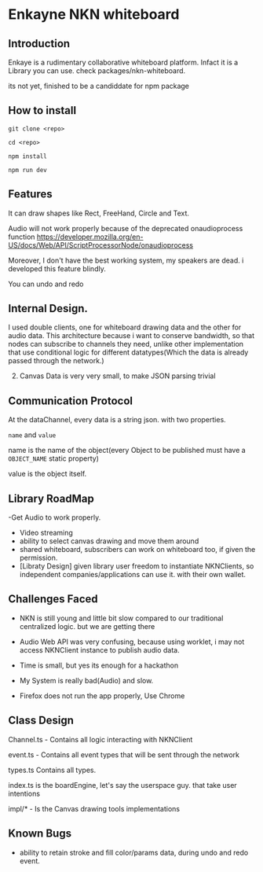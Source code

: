 # Enkayne NKN whiteboard


## Introduction

Enkaye is a rudimentary collaborative whiteboard platform. Infact it is a Library you can use. check packages/nkn-whiteboard.

its not yet, finished to be a candiddate for npm package

## How to install

```
git clone <repo>

cd <repo>

npm install

npm run dev
```

## Features

It can draw shapes like Rect, FreeHand, Circle and Text.

Audio will not work properly because of the deprecated onaudioprocess function
https://developer.mozilla.org/en-US/docs/Web/API/ScriptProcessorNode/onaudioprocess

Moreover, I don't have the best working system, my speakers are dead. i developed this feature blindly.

You can undo and redo

## Internal Design.
I used double clients, one for whiteboard drawing data and the other for audio data. This architecture because i want to conserve bandwidth, so that nodes can subscribe to channels they need, unlike other implementation that use conditional logic for different datatypes(Which the data is already passed through the network.)

2. Canvas Data is very very small, to make JSON parsing trivial

## Communication Protocol
At the dataChannel, every data is a string json. with two properties.

`name` and  `value`

name is the name of the object(every Object to be published must have a `OBJECT_NAME` static property)

value is the object itself.

## Library RoadMap

-Get Audio to work properly.
- Video streaming
- ability to select canvas drawing and move them around
- shared whiteboard, subscribers can work on whiteboard too, if given the permission.
- [Libraty Design] given library user freedom to instantiate NKNClients, so independent companies/applications can use it. with their own wallet.

## Challenges Faced

- NKN is still young and little bit slow compared to our traditional centralized logic. but we are getting there

- Audio Web API was very confusing, because using worklet, i may not access NKNClient instance to publish audio data.

- Time is small, but yes its enough for a hackathon
- My System is really bad(Audio) and slow.
- Firefox does not run the app properly, Use Chrome

## Class Design
Channel.ts - Contains all logic interacting with NKNClient

event.ts - Contains all event types that will be sent through the network

types.ts Contains all types.

index.ts is the boardEngine, let's say the userspace guy. that take user intentions

impl/* - Is the Canvas drawing tools implementations

## Known Bugs

- ability to retain stroke and fill color/params data, during undo and redo event.
